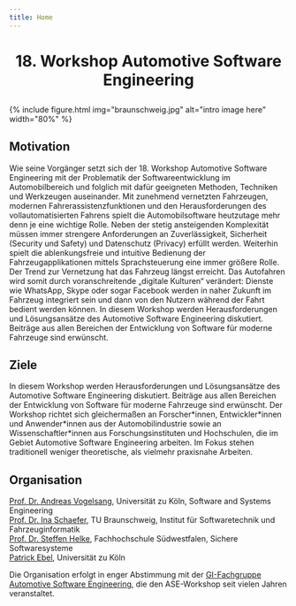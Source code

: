 ```yaml
---
title: Home
---
```



# <p align="center">18. Workshop Automotive Software Engineering</p>

{% include figure.html img="braunschweig.jpg" alt="intro image here" width="80%" %}

## Motivation

Wie seine Vorgänger setzt sich der 18. Workshop Automotive Software Engineering mit der Problematik der Softwareentwicklung im Automobilbereich und folglich mit dafür geeigneten Methoden, Techniken und Werkzeugen auseinander. Mit zunehmend vernetzten Fahrzeugen, modernen Fahrerassistenzfunktionen und den Herausforderungen des vollautomatisierten Fahrens spielt die Automobilsoftware heutzutage mehr denn je eine wichtige Rolle. Neben der stetig ansteigenden Komplexität müssen immer strengere Anforderungen an Zuverlässigkeit, Sicherheit (Security und Safety) und Datenschutz (Privacy) erfüllt werden. Weiterhin spielt die ablenkungsfreie und intuitive Bedienung der Fahrzeugapplikationen mittels Sprachsteuerung eine immer größere Rolle. Der Trend zur Vernetzung hat das Fahrzeug längst erreicht. Das Autofahren wird somit durch voranschreitende „digitale Kulturen“ verändert: Dienste wie WhatsApp, Skype oder sogar Facebook werden in naher Zukunft im Fahrzeug integriert sein und dann von den Nutzern während der Fahrt bedient werden können. In diesem Workshop werden Herausforderungen und Lösungsansätze des Automotive Software Engineering diskutiert. Beiträge aus allen Bereichen der Entwicklung von Software für moderne Fahrzeuge sind erwünscht.


## Ziele

In diesem Workshop werden Herausforderungen und Lösungsansätze des Automotive Software Engineering diskutiert. Beiträge aus allen Bereichen der Entwicklung von Software für moderne Fahrzeuge sind erwünscht. Der Workshop richtet sich gleichermaßen an Forscher\*innen, Entwickler\*innen und Anwender\*innen aus der Automobilindustrie sowie an Wissenschaftler\*innen aus Forschungsinstituten und Hochschulen, die im Gebiet Automotive Software Engineering arbeiten. Im Fokus stehen traditionell weniger theoretische, als vielmehr praxisnahe Arbeiten.

## Organisation
[Prof. Dr. Andreas Vogelsang](https://cs.uni-koeln.de/sse), Universität zu Köln, Software and Systems Engineering <br/>
[Prof. Dr. Ina Schaefer](https://www.tu-braunschweig.de/isf/team/schaefer), TU Braunschweig, Institut für Softwaretechnik und Fahrzeuginformatik <br/>
[Prof. Dr. Steffen Helke](http://www.sichere-softwaresysteme.de), Fachhochschule Südwestfalen, Sichere Softwaresysteme <br/>
[Patrick Ebel](https://cs.uni-koeln.de/en/sse/team/patrick-ebel), Universität zu Köln <br/>

Die Organisation erfolgt in enger Abstimmung mit der [GI-Fachgruppe Automotive Software Engineering](http://fg-ase.gi.de/), die den ASE-Workshop seit vielen Jahren veranstaltet. 
